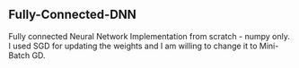 ## Fully-Connected-DNN
Fully connected Neural Network Implementation from scratch - numpy only.<br/>
I used SGD for updating the weights and I am willing to change it to Mini-Batch GD.
